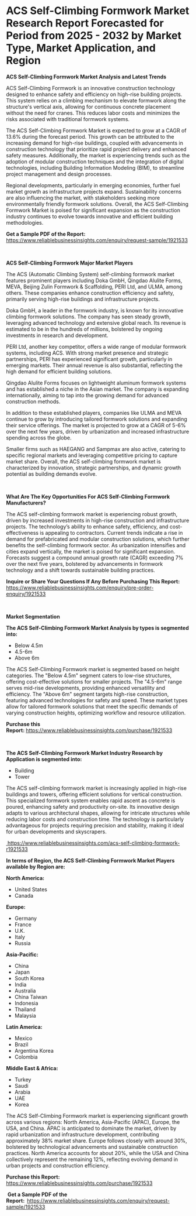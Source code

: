 <p><h1>ACS Self-Climbing Formwork Market Research Report Forecasted for Period from 2025 -  2032 by Market Type, Market Application, and Region</h1></p><p><strong>ACS Self-Climbing Formwork Market Analysis and Latest Trends</strong></p>
<p><p>ACS Self-Climbing Formwork is an innovative construction technology designed to enhance safety and efficiency on high-rise building projects. This system relies on a climbing mechanism to elevate formwork along the structure's vertical axis, allowing for continuous concrete placement without the need for cranes. This reduces labor costs and minimizes the risks associated with traditional formwork systems.</p><p>The ACS Self-Climbing Formwork Market is expected to grow at a CAGR of 13.6% during the forecast period. This growth can be attributed to the increasing demand for high-rise buildings, coupled with advancements in construction technology that prioritize rapid project delivery and enhanced safety measures. Additionally, the market is experiencing trends such as the adoption of modular construction techniques and the integration of digital technologies, including Building Information Modeling (BIM), to streamline project management and design processes.</p><p>Regional developments, particularly in emerging economies, further fuel market growth as infrastructure projects expand. Sustainability concerns are also influencing the market, with stakeholders seeking more environmentally friendly formwork solutions. Overall, the ACS Self-Climbing Formwork Market is poised for significant expansion as the construction industry continues to evolve towards innovative and efficient building methodologies.</p></p>
<p><strong>Get a Sample PDF of the Report:&nbsp;</strong> <a href="https://www.reliablebusinessinsights.com/enquiry/request-sample/1921533?utm_campaign=3074&utm_medium=2&utm_source=Github&utm_content=ia&utm_term=12042025&utm_id=acs-self-climbing-formwork">https://www.reliablebusinessinsights.com/enquiry/request-sample/1921533</a></p>
<p>&nbsp;</p>
<p><strong>ACS Self-Climbing Formwork Major Market Players</strong></p>
<p><p>The ACS (Automatic Climbing System) self-climbing formwork market features prominent players including Doka GmbH, Qingdao Alulite Forms, MEVA, Beijing Zulin Formwork & Scaffolding, PERI Ltd, and ULMA, among others. These companies enhance construction efficiency and safety, primarily serving high-rise buildings and infrastructure projects.</p><p>Doka GmbH, a leader in the formwork industry, is known for its innovative climbing formwork solutions. The company has seen steady growth, leveraging advanced technology and extensive global reach. Its revenue is estimated to be in the hundreds of millions, bolstered by ongoing investments in research and development.</p><p>PERI Ltd, another key competitor, offers a wide range of modular formwork systems, including ACS. With strong market presence and strategic partnerships, PERI has experienced significant growth, particularly in emerging markets. Their annual revenue is also substantial, reflecting the high demand for efficient building solutions.</p><p>Qingdao Alulite Forms focuses on lightweight aluminum formwork systems and has established a niche in the Asian market. The company is expanding internationally, aiming to tap into the growing demand for advanced construction methods.</p><p>In addition to these established players, companies like ULMA and MEVA continue to grow by introducing tailored formwork solutions and expanding their service offerings. The market is projected to grow at a CAGR of 5-6% over the next few years, driven by urbanization and increased infrastructure spending across the globe.</p><p>Smaller firms such as HAEGANG and Sampmax are also active, catering to specific regional markets and leveraging competitive pricing to capture market share. Overall, the ACS self-climbing formwork market is characterized by innovation, strategic partnerships, and dynamic growth potential as building demands evolve.</p></p>
<p>&nbsp;</p>
<p><strong>What Are The Key Opportunities For ACS Self-Climbing Formwork Manufacturers?</strong></p>
<p><p>The ACS self-climbing formwork market is experiencing robust growth, driven by increased investments in high-rise construction and infrastructure projects. The technology’s ability to enhance safety, efficiency, and cost-effectiveness is appealing to contractors. Current trends indicate a rise in demand for prefabricated and modular construction solutions, which further benefits the self-climbing formwork sector. As urbanization intensifies and cities expand vertically, the market is poised for significant expansion. Forecasts suggest a compound annual growth rate (CAGR) exceeding 7% over the next five years, bolstered by advancements in formwork technology and a shift towards sustainable building practices.</p></p>
<p><strong>Inquire or Share Your Questions If Any Before Purchasing This Report:</strong> <a href="https://www.reliablebusinessinsights.com/enquiry/pre-order-enquiry/1921533?utm_campaign=3074&utm_medium=2&utm_source=Github&utm_content=ia&utm_term=12042025&utm_id=acs-self-climbing-formwork">https://www.reliablebusinessinsights.com/enquiry/pre-order-enquiry/1921533</a></p>
<p>&nbsp;</p>
<p><strong>Market Segmentation</strong></p>
<p><strong>The ACS Self-Climbing Formwork Market Analysis by types is segmented into:</strong></p>
<p><ul><li>Below 4.5m</li><li>4.5-6m</li><li>Above 6m</li></ul></p>
<p><p>The ACS Self-Climbing Formwork market is segmented based on height categories. The "Below 4.5m" segment caters to low-rise structures, offering cost-effective solutions for smaller projects. The "4.5-6m" range serves mid-rise developments, providing enhanced versatility and efficiency. The "Above 6m" segment targets high-rise construction, featuring advanced technologies for safety and speed. These market types allow for tailored formwork solutions that meet the specific demands of varying construction heights, optimizing workflow and resource utilization.</p></p>
<p><strong>Purchase this Report:&nbsp;</strong><a href="https://www.reliablebusinessinsights.com/purchase/1921533?utm_campaign=3074&utm_medium=2&utm_source=Github&utm_content=ia&utm_term=12042025&utm_id=acs-self-climbing-formwork">https://www.reliablebusinessinsights.com/purchase/1921533</a></p>
<p>&nbsp;</p>
<p><strong>The ACS Self-Climbing Formwork Market Industry Research by Application is segmented into:</strong></p>
<p><ul><li>Building</li><li>Tower</li></ul></p>
<p><p>The ACS self-climbing formwork market is increasingly applied in high-rise buildings and towers, offering efficient solutions for vertical construction. This specialized formwork system enables rapid ascent as concrete is poured, enhancing safety and productivity on-site. Its innovative design adapts to various architectural shapes, allowing for intricate structures while reducing labor costs and construction time. The technology is particularly advantageous for projects requiring precision and stability, making it ideal for urban developments and skyscrapers.</p></p>
<p><a href="https://www.reliablebusinessinsights.com/acs-self-climbing-formwork-r1921533?utm_campaign=3074&utm_medium=2&utm_source=Github&utm_content=ia&utm_term=12042025&utm_id=acs-self-climbing-formwork">&nbsp;https://www.reliablebusinessinsights.com/acs-self-climbing-formwork-r1921533</a></p>
<p><strong>In terms of Region, the ACS Self-Climbing Formwork Market Players available by Region are:</strong></p>
<p>
    <p> <strong> North America: </strong>
        <ul>
            <li>United States</li>
            <li>Canada</li>
        </ul>
        </p> 
    <p> <strong> Europe: </strong>
        <ul>
            <li>Germany</li>
            <li>France</li>
            <li>U.K.</li>
            <li>Italy</li>
            <li>Russia</li>
        </ul>
        </p> 
    <p> <strong> Asia-Pacific: </strong>
        <ul>
            <li>China</li>
            <li>Japan</li>
            <li>South Korea</li>
            <li>India</li>
            <li>Australia</li>
            <li>China Taiwan</li>
            <li>Indonesia</li>
            <li>Thailand</li>
            <li>Malaysia</li>
        </ul>
        </p> 
    <p> <strong> Latin America: </strong>
        <ul>
            <li>Mexico</li>
            <li>Brazil</li>
            <li>Argentina Korea</li>
            <li>Colombia</li>
        </ul>
        </p> 
    <p> <strong> Middle East & Africa: </strong>
        <ul>
            <li>Turkey</li>
            <li>Saudi</li>
            <li>Arabia</li>
            <li>UAE</li>
            <li>Korea</li>
        </ul>
    </p>
    </p>
<p><p>The ACS Self-Climbing Formwork market is experiencing significant growth across various regions: North America, Asia-Pacific (APAC), Europe, the USA, and China. APAC is anticipated to dominate the market, driven by rapid urbanization and infrastructure development, contributing approximately 38% market share. Europe follows closely with around 30%, bolstered by technological advancements and sustainable construction practices. North America accounts for about 20%, while the USA and China collectively represent the remaining 12%, reflecting evolving demand in urban projects and construction efficiency.</p></p>
<p><strong>Purchase this Report: </strong><a href="https://www.reliablebusinessinsights.com/purchase/1921533?utm_campaign=3074&utm_medium=2&utm_source=Github&utm_content=ia&utm_term=12042025&utm_id=acs-self-climbing-formwork">https://www.reliablebusinessinsights.com/purchase/1921533</a></p>
<p>&nbsp;<strong>Get a Sample PDF of the Report:&nbsp;&nbsp;</strong><a href="https://www.reliablebusinessinsights.com/enquiry/request-sample/1921533?utm_campaign=3074&utm_medium=2&utm_source=Github&utm_content=ia&utm_term=12042025&utm_id=acs-self-climbing-formwork">https://www.reliablebusinessinsights.com/enquiry/request-sample/1921533</a></p>
<p><strong></strong></p>
<p><p></p><p></p><p></p></p>